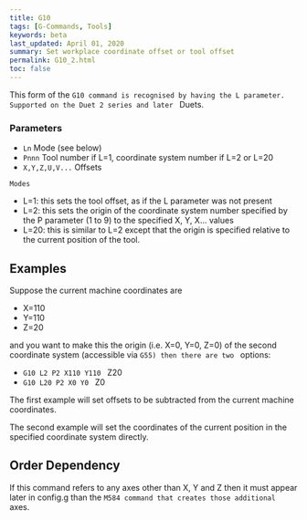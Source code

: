 ```yaml
---
title: G10
tags: [G-Commands, Tools] 
keywords: beta 
last_updated: April 01, 2020 
summary: Set workplace coordinate offset or tool offset 
permalink: G10_2.html
toc: false 
---
```



This form of the ` G10 command is recognised by having the L parameter. Supported on the Duet 2 series and later  ` Duets.

### Parameters

* `Ln` Mode (see below)
* `Pnnn` Tool number if L=1, coordinate system number if L=2 or L=20
* `X,Y,Z,U,V...` Offsets

`Modes`

* L=1: this sets the tool offset,  as if the L parameter was not present
* L=2: this sets the origin of the coordinate system number specified by the P parameter (1 to 9) to the specified X, Y, X... values
* L=20: this is similar to L=2 except that the origin is specified relative to the current position of the tool.

## Examples

Suppose the current machine coordinates are

* X=110
* Y=110
* Z=20

and you want to make this the origin (i.e. X=0, Y=0, Z=0) of the second coordinate system (accessible via ` G55) then there are two  ` options:

* ` G10 L2 P2 X110 Y110  ` Z20
* ` G10 L20 P2 X0 Y0  ` Z0

The first example will set offsets to be subtracted from the current machine coordinates.

The second example will set the coordinates of the current position in the specified coordinate system directly.

## Order Dependency

If this command refers to any axes other than X, Y and Z then it must appear later in config.g than the ` M584 command that creates those additional  ` axes.


